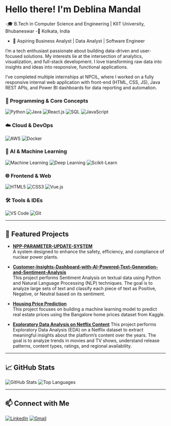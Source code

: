 # Hello there! I'm Deblina Mandal

-🎓 B.Tech in Computer Science and Engineering | KIIT University, Bhubaneswar
-📍 Kolkata, India
- 💼 Aspiring Business Analyst | Data Analyst | Software Engineer

I’m a tech enthusiast passionate about building data-driven and user-focused solutions. My interests lie at the intersection of analytics, visualization, and full-stack development. I love transforming raw data into insights and ideas into responsive, functional applications.

I’ve completed multiple internships at NPCIL, where I worked on a fully responsive internal web application with front-end (HTML, CSS, JS), Java REST APIs, and Power BI dashboards for data reporting and automation.


### 🧠 Programming & Core Concepts
![Python](https://img.shields.io/badge/Python-3776AB?style=flat&logo=python&logoColor=white)
![Java](https://img.shields.io/badge/Java-3776AB?style=flat&logo=java&logoColor=white)
![React.js](https://img.shields.io/badge/React.js-000000?style=flat&logo=React.js)
![SQL](https://img.shields.io/badge/SQL-4479A1?style=flat&logo=mysql&logoColor=white)
![JavaScript](https://img.shields.io/badge/JavaScript-F7DF1E?style=flat&logo=javascript&logoColor=black)

### ☁️ Cloud & DevOps
![AWS](https://img.shields.io/badge/AWS-232F3E?style=flat&logo=amazon-aws&logoColor=white)
![Docker](https://img.shields.io/badge/Docker-2496ED?style=flat&logo=docker&logoColor=white)

### 🤖 AI & Machine Learning
![Machine Learning](https://img.shields.io/badge/Machine%20Learning-orange?style=flat)
![Deep Learning](https://img.shields.io/badge/Deep%20Learning-red?style=flat)
![Scikit-Learn](https://img.shields.io/badge/Scikit--Learn-F7931E?style=flat&logo=scikit-learn&logoColor=white)

### 🌐 Frontend & Web
![HTML5](https://img.shields.io/badge/HTML5-E34F26?style=flat&logo=html5&logoColor=white)
![CSS3](https://img.shields.io/badge/CSS3-1572B6?style=flat&logo=css3&logoColor=white)
![Vue.js](https://img.shields.io/badge/Vue.js-4FC08D?style=flat&logo=vue.js&logoColor=white)

### 🛠️ Tools & IDEs
![VS Code](https://img.shields.io/badge/VS%20Code-007ACC?style=flat&logo=visual-studio-code&logoColor=white)
![Git](https://img.shields.io/badge/Git-F05032?style=flat&logo=git&logoColor=white)

---

## 📌 Featured Projects

- **[NPP-PARAMETER-UPDATE-SYSTEM](https://npp-parameter-update-system.netlify.app/)**  
  A system designed to enhance the safety, efficiency, and compliance of nuclear power plants.

- **[Customer-Insights-Dashboard-with-AI-Powered-Text-Generation-and-Sentiment-Analysis](https://colab.research.google.com/drive/1Tnr92mV1L4v9o06wEcrRRsZJP_tfkQ1f?usp=sharing)**  
  This project performs Sentiment Analysis on textual data using Python and Natural Language Processing (NLP) techniques. The goal is to analyze large sets of text and classify each piece of text as Positive,  Negative, or Neutral based on its sentiment.

- **[Housing Price Prediction](https://colab.research.google.com/drive/1t8u6dzUdum6SD2xe2zZ-0RECHXK1RXSh?usp=sharing)**  
 This project focuses on building a machine learning model to predict real estate prices using the Bangalore home prices dataset from Kaggle.

- **[Exploratory Data Analysis on Netflix Content](https://colab.research.google.com/drive/12NMrgDi1JUWuNFluomJXR3iWHYWlNbr_?usp=sharing)**
  This project performs Exploratory Data Analysis (EDA) on a Netflix dataset to extract meaningful insights about the platform’s content over the years. The goal is to analyze trends in movies and TV shows, understand release patterns, content types, ratings, and regional availability.
  

---

## 📈 GitHub Stats

![GitHub Stats](https://github-readme-stats.vercel.app/api?username=httpsdevi&layout=compact&theme=dark)
![Top Languages](https://github-readme-stats.vercel.app/api/top-langs/?username=httpsdevi&layout=compact&theme=dark)

---

## 📫 Connect with Me

[![LinkedIn](https://img.shields.io/badge/LinkedIn-blue?style=flat&logo=linkedin&logoColor=white)](https://www.linkedin.com/in/deblina-mandal-615507273/)
[![Gmail](https://img.shields.io/badge/Gmail-D14836?style=flat&logo=gmail&logoColor=white)](https://mail.google.com/mail/?view=cm&to=mandaldeblina19@gmail.com)
